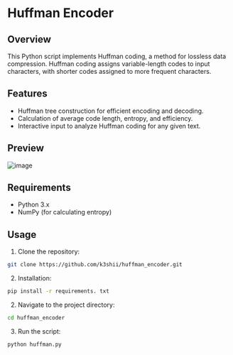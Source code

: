 # Huffman Encoder

## Overview

This Python script implements Huffman coding, a method for lossless data compression. Huffman coding assigns variable-length codes to input characters, with shorter codes assigned to more frequent characters.

## Features

- Huffman tree construction for efficient encoding and decoding.
- Calculation of average code length, entropy, and efficiency.
- Interactive input to analyze Huffman coding for any given text.

## Preview

![image](https://github.com/k3shii/huffman_encoder/assets/98292116/7bef5a1f-b88f-4fea-b716-4cea310f16df)

## Requirements

- Python 3.x
- NumPy (for calculating entropy)
  
## Usage

1. Clone the repository:

```bash
git clone https://github.com/k3shii/huffman_encoder.git
```

2. Installation:

```bash
pip install -r requirements. txt
```

2. Navigate to the project directory:
 
```bash
cd huffman_encoder
```
3. Run the script:

```bash
python huffman.py


